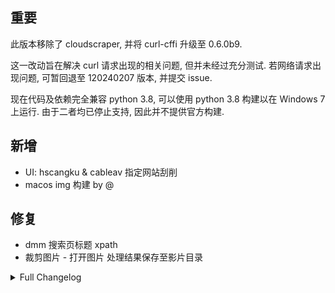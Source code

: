 ## 重要
此版本移除了 cloudscraper, 并将 curl-cffi 升级至 0.6.0b9.  

这一改动旨在解决 curl 请求出现的相关问题, 但并未经过充分测试.
若网络请求出现问题, 可暂回退至 120240207 版本, 并提交 issue.

现在代码及依赖完全兼容 python 3.8, 可以使用 python 3.8 构建以在 Windows 7 上运行.
由于二者均已停止支持, 因此并不提供官方构建.
## 新增
* UI: hscangku & cableav 指定网站刮削
* macos img 构建 by @
## 修复
* dmm 搜索页标题 xpath
* 裁剪图片 - 打开图片 处理结果保存至影片目录

<details>
<summary>Full Changelog</summary>

15a06ba feat(web)!: del cloudscraper; bump curl-cffi to 0.6.0b9
ca38e46 fix(nfo): python3.8 unsupported with expression
b314755 fix(dmm): title xpath (#90)
edd43a4 CI: refine macos build
5af0b14 fix(dmm): wrong comment (#80)
9f2315a Fix: 裁剪图片保存至原目录 (#86)
eb8207b UI: 添加新网站; 移除 hdouban

</details>
